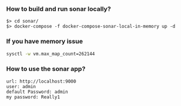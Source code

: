 ### How to build and run sonar locally?
```
$> cd sonar/
$> docker-compose -f docker-compose-sonar-local-in-memory up -d
```
### If you have memory issue
```bash
sysctl -w vm.max_map_count=262144
```
### How to use the sonar app?
```
url: http://localhost:9000
user: admin
default Password: admin
my password: Really1
```
